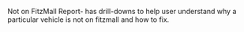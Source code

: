 Not on FitzMall Report- has drill-downs to help user understand why a particular vehicle is not on fitzmall and how to fix.
